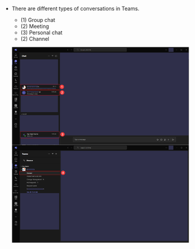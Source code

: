 * There are different types of conversations in Teams.
    * (1) Group chat
    * (2) Meeting
    * (3) Personal chat
    * (2) Channel
    
    ![Types of conversions](20241115-appendix-types-of-conversations.png "Types of conversions")